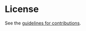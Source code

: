 # License

See the
[guidelines for contributions](https://github.com/tfpauly/draft-ohai-streamed-ohttp/blob/main/CONTRIBUTING.md).
